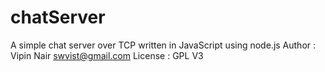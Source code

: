 # chatServer

A simple chat server over TCP written in JavaScript using node.js
Author : Vipin Nair <swvist@gmail.com>
License : GPL V3


